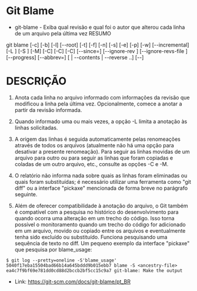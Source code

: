 #  Git Blame

* git-blame - Exiba qual revisão e qual foi o autor que alterou cada linha de um arquivo pela última vez
RESUMO

git blame [-c] [-b] [-l] [--root] [-t] [-f] [-n] [-s] [-e] [-p] [-w] [--incremental]
	    [-L <range>] [-S <revs-file>] [-M] [-C] [-C] [-C] [--since=<data>]
	    [--ignore-rev <rev>] [--ignore-revs-file <arquivo>]
	    [--progress] [--abbrev=<n>] [<rev> | --contents <arquivo> | --reverse <rev>..<rev>]
	    [--] <arquivo>

# DESCRIÇÃO

1. Anota cada linha no arquivo informado com informações da revisão que modificou a linha pela última vez. Opcionalmente, comece a anotar a partir da revisão informada.

2. Quando informado uma ou mais vezes, a opção -L limita a anotação às linhas solicitadas.

3. A origem das linhas é seguida automaticamente pelas renomeações através de todos os arquivos (atualmente não há uma opção para desativar a presente renomeação). Para seguir as linhas movidas de um arquivo para outro ou para seguir as linhas que foram copiadas e coladas de um outro arquivo, etc., consulte as opções -C e -M.

4. O relatório não informa nada sobre quais as linhas foram eliminadas ou quais foram substituídas; é necessário utilizar uma ferramenta como "git diff" ou a interface "pickaxe" mencionada de forma breve no parágrafo seguinte.

5. Além de oferecer compatibilidade à anotação do arquivo, o Git também é compatível com a pesquisa no histórico do desenvolvimento para quando ocorra uma alteração em um trecho do código. Isso torna possível o monitoramento quando um trecho do código for adicionado em um arquivo, movido ou copiado entre os arquivos e eventualmente tenha sido excluído ou substituído. Funciona pesquisando uma sequência de texto no diff. Um pequeno exemplo da interface "pickaxe" que pesquisa por blame_usage:

````
$ git log --pretty=oneline -S'blame_usage'
5040f17eba15504bad66b14a645bddd9b015ebb7 blame -S <ancestry-file>
ea4c7f9bf69e781dd0cd88d2bccb2bf5cc15c9a7 git-blame: Make the output
````

* Link: https://git-scm.com/docs/git-blame/pt_BR

